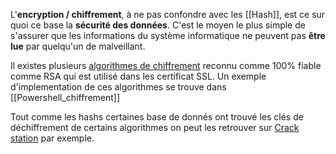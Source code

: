 L'**encryption / chiffrement**, à ne pas confondre avec les [[Hash]], est ce sur quoi ce base la **sécurité des données**. C'est le moyen le plus simple de s'assurer que les informations du système informatique ne peuvent pas **être lue** par quelqu'un de malveillant.

Il existes plusieurs [algorithmes de chiffrement](https://www.proofpoint.com/fr/threat-reference/encryption#toc-3) reconnu comme 100% fiable comme RSA qui est utilisé dans les certificat SSL.
Un exemple d'implementation de ces algorithmes se trouve dans [[Powershell_chiffrement]]

Tout comme les hashs certaines base de donnés ont trouvé les clés de déchiffrement de certains algorithmes on peut les retrouver sur  [Crack station](https://crackstation.net/) par exemple.
